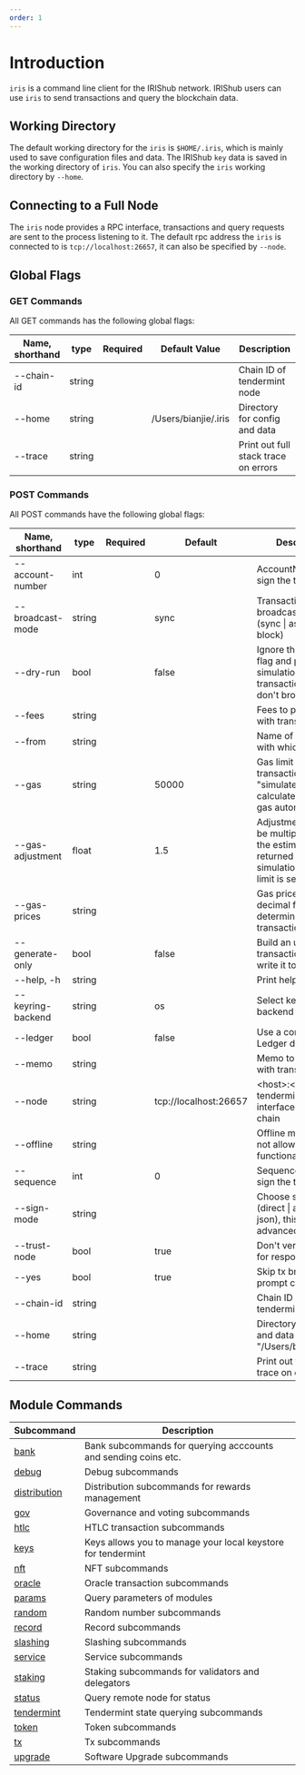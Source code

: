```yaml
---
order: 1
---
```


# Introduction

`iris` is a command line client for the IRIShub network. IRIShub users can use `iris` to send transactions and query the blockchain data.

## Working Directory

The default working directory for the `iris` is `$HOME/.iris`, which is mainly used to save configuration files and data. The IRIShub `key` data is saved in the working directory of `iris`. You can also specify the `iris`  working directory by `--home`.

## Connecting to a Full Node

The `iris` node provides a RPC interface, transactions and query requests are sent to the process listening to it. The default rpc address the `iris` is connected to is `tcp://localhost:26657`, it can also be specified by `--node`.

## Global Flags

### GET Commands

All GET commands has the following global flags:

| Name, shorthand | type   | Required | Default Value        | Description                          |
| --------------- | ------ | -------- | -------------------- | ------------------------------------ |
| --chain-id      | string |          |                      | Chain ID of tendermint node          |
| --home          | string |          | /Users/bianjie/.iris | Directory for config and data        |
| --trace         | string |          |                      | Print out full stack trace on errors |

### POST Commands

All POST commands have the following global flags:

| Name, shorthand   | type   | Required | Default               | Description                                                                                                    |
| ----------------- | ------ | -------- | --------------------- | -------------------------------------------------------------------------------------------------------------- |
| --account-number  | int    |          | 0                     | AccountNumber to sign the tx                                                                                   |
| --broadcast-mode  | string |          | sync                  | Transaction broadcasting mode (sync \| async \| block)                                                         |
| --dry-run         | bool   |          | false                 | Ignore the --gas flag and perform a simulation of a transaction, but don't broadcast it                        |
| --fees            | string |          |                       | Fees to pay along with transaction                                                                             |
| --from            | string |          |                       | Name of private key with which to sign                                                                         |
| --gas             | string |          | 50000                 | Gas limit to set per-transaction; set to "simulate" to calculate required gas automatically                    |
| --gas-adjustment  | float  |          | 1.5                   | Adjustment factor to be multiplied against the estimate returned by the tx simulation; if the gas limit is set |
| --gas-prices      | string |          |                       | Gas prices in decimal format to determine the transaction fee                                                  |
| --generate-only   | bool   |          | false                 | Build an unsigned transaction and write it to STDOUT                                                           |
| --help, -h        | string |          |                       | Print help message                                                                                             |
| --keyring-backend | string |          | os                    | Select keyring's backend                                                                                       |
| --ledger          | bool   |          | false                 | Use a connected Ledger device                                                                                  |
| --memo            | string |          |                       | Memo to send along with transaction                                                                            |
| --node            | string |          | tcp://localhost:26657 | \<host>:\<port> to tendermint rpc interface for this chain                                                     |
| --offline         | string |          |                       | Offline mode (does not allow any online functionality)                                                         |
| --sequence        | int    |          | 0                     | Sequence number to sign the tx                                                                                 |
| --sign-mode       | string |          |                       | Choose sign mode (direct \| amino-json), this is an advanced feature                                           |
| --trust-node      | bool   |          | true                  | Don't verify proofs for responses                                                                              |
| --yes             | bool   |          | true                  | Skip tx broadcasting prompt confirmation                                                                       |
| --chain-id        | string |          |                       | Chain ID of tendermint node                                                                                    |
| --home            | string |          |                       | Directory for config and data (default "/Users/bianjie/.iris")                                                 |
| --trace           | string |          |                       | Print out full stack trace on errors                                                                           |

## Module Commands

| **Subcommand**                    | **Description**                                                |
| --------------------------------- | -------------------------------------------------------------- |
| [bank](./bank.md)                 | Bank subcommands for querying acccounts and sending coins etc. |
| [debug](./debug.md)               | Debug subcommands                                              |
| [distribution](./distribution.md) | Distribution subcommands for rewards management                |
| [gov](./gov.md)                   | Governance and voting subcommands                              |
| [htlc](./htlc.md)                 | HTLC transaction subcommands                                   |
| [keys](./keys.md)                 | Keys allows you to manage your local keystore for tendermint   |
| [nft](./nft.md)                   | NFT subcommands                                                |
| [oracle](./oracle.md)             | Oracle transaction subcommands                                 |
| [params](./params.md)             | Query parameters of modules                                    |
| [random](./rand.md)               | Random number subcommands                                      |
| [record](./record.md)             | Record subcommands                                             |
| [slashing](./slashing.md)         | Slashing subcommands                                           |
| [service](./service.md)           | Service subcommands                                            |
| [staking](./staking.md)           | Staking subcommands for validators and delegators              |
| [status](./status.md)             | Query remote node for status                                   |
| [tendermint](./tendermint.md)     | Tendermint state querying subcommands                          |
| [token](./token.md)               | Token subcommands                                              |
| [tx](./tx.md)                     | Tx subcommands                                                 |
| [upgrade](./upgrade.md)           | Software Upgrade subcommands                                   |
